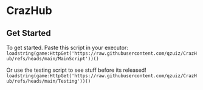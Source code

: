 # CrazHub

## Get Started
To get started. Paste this script in your executor:
```loadstring(game:HttpGet('https://raw.githubusercontent.com/qzuiz/CrazHub/refs/heads/main/MainScript'))()```

Or use the testing script to see stuff before its released!
```loadstring(game:HttpGet('https://raw.githubusercontent.com/qzuiz/CrazHub/refs/heads/main/Testing'))()```
